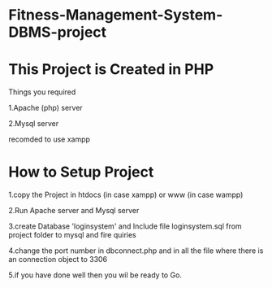 # Fitness-Management-System-DBMS-project

# This Project is Created in PHP 
 Things you required
 
 1.Apache (php) server
 
 2.Mysql server
 
 recomded to use xampp
 
 # How to Setup Project
 1.copy the Project in htdocs (in case xampp) or www (in case wampp)
 
 2.Run Apache server and Mysql server
 
 3.create Database 'loginsystem' and Include file loginsystem.sql from project folder to mysql and fire quiries
 
 4.change the port number in dbconnect.php and in all the file where there is an connection object to 3306
 
 5.if you have done well then you wil be ready to Go.
 
